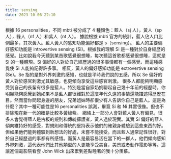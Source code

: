 ```yaml
---
title: sensing
date: 2023-10-06 22:10
---
```

根據 16 personalities，不同 mbti 被分成了 4 種顏色：藍人（sj 人），黃人（sp 人），綠人（nf 人）和紫人（nt 人）。
據說根據 mbti 官方的統計，藍人佔人口比例最多，其次黃人。藍人黃人的感知功能偏好都是 s（sensing）。
藍人的主要偏好感知功能是 introvertive sensing (Si)。根據我的理解 Si 是一種對於自身經歷的感覺。比如說我今天聽到某首歌感覺很想睡，每次聽這首歌都感覺很想睡，這就是 Si 的一種體現。Si 偏好的人對於自己經歷過的很多事情都有一個感覺，而這種感覺使 Si 人能夠記得許多事。
相反，黃人的偏好感知功能是 extrovertive sensing (Se)。Se 指的是對外界刺激的感知，也就是平時我們說的五感，所以 Se 偏好的黃人對於感官刺激尤其敏感，也更傾向享受這些感官刺激。
很多人都能夠明顯感受到自己的長輩有很多是藍人。特別是當自家奶奶聊起自己幾十年前的經歷時，你明顯能夠感覺到她如果不是藍人都很難對於這麼年代久遠的事情還能描述得歷歷在目。然而當你問起身邊的朋友，兄弟姐妹時卻很少有人告訴你自己是藍人。這是為什麼？其中一種可能性是16 personalities 誤測，畢竟 Si 和 Ni 其實很像。但也不排除現在新一代的確是比較多黃綠紫。
網絡上一部分人會對藍人黃人有偏見，很多人會覺得藍人是古板的規則和傳統擁護者，黃人過於現實。其實 Si 偏好的藍人傾向維持好的感受，對規則和傳統的堅持表示他們的確親身體驗到這些東西的好。但如果他們能夠體驗到新想法的好處，未嘗不能接受。而且藍人通常記性很好，對於自己經歷過的事都有所感悟。而黃人是最容易活在當下的一群人，他們傾向感知外界刺激，這代表他們比其他類型的人更能享受美食，美景或者動作電影等等。這讓進個電影院看套 John Wick 出來累到差點睡著的我十分羨慕。